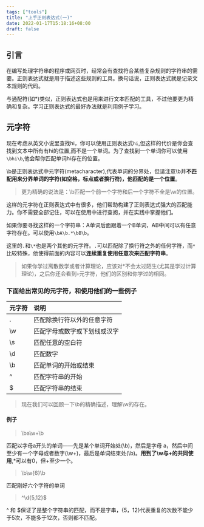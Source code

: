 ```yaml
---
tags: ["tools"]
title: "上手正则表达式(一)"
date: 2022-01-17T15:18:16+08:00
draft: false
---
```

## 引言
在编写处理字符串的程序或网页时，经常会有查找符合某些复杂规则的字符串的需要。正则表达式就是用于描述这些规则的工具。换句话说，正则表达式就是记录文本规则的代码。  

与通配符(如\*)类似，正则表达式也是用来进行文本匹配的工具，不过他要更为精确和复杂。学习正则表达式的最好办法就是利用例子学习。  
## 元字符
现在考虑从英文小说里查找hi，你可以使用正则表达式```hi```,但这样的代价是你会查找到文本中所有有hi的位置,而不是一个单词。为了查找到一个单词你可以使用```\bhi\b```,他会帮你匹配单词hi存在的位置。   

\b是正则表达式中元字符(metacharacter),代表单词的分界处，但请注意\b并**不匹配用来分界单词的字符(如空格，标点或者换行符)，他匹配的是一个位置**。  
> 更为精确的说法是：\b匹配一个前一个字符和后一个字符不全是\w的位置。  

这样的元字符在正则表达式中有很多，他们帮助构建了正则表达式强大的匹配能力。你不需要全部记住，可以在使用中进行查阅，并在实践中掌握他们。  

如果你要寻找这样的一个字符串：A单词后面跟着一个B单词，AB中间可以有任意字符存在。可以使用```\bA\b.*\bB\b```。  

这里的```.```和```\*```也是两个其他的元字符。```.```可以匹配除了换行符之外的任何字符，而```*```比较特殊，他使得前面的内容可以**连续重复使用任意次来匹配字符串**。  

> 如果你学过离散数学或者计算理论，应该对*不会太过陌生(尤其是学过计算理论)，之后你还会看到```+```元字符，他们的区别和你学过的相同。

### 下面给出常见的元字符，和使用他们的一些例子
| 元字符 | 说明 |
| :--- | :--- |
|. |匹配除换行符以外的任意字符 |
|\w |匹配字母或数字或下划线或汉字 |
|\s |匹配任意的空白符|
|\d |匹配数字|
|\b |匹配单词的开始或结束|
|^ |匹配字符串的开始|
|$ |匹配字符串的结束|

> 现在我们可以回顾一下\b的精确描述，理解\w的存在。

#### 例子

> \ba\w+\b   

匹配以字母a开头的单词——先是某个单词开始处(\b)，然后是字母 a，然后中间至少有一个字母或者数字(\w+)，最后是单词结束处(\b)。**用到了\w与\+的共同使用**,\*可以有0，但+至少一个。
> \b\w{6}\b    

匹配刚好六个字符的单词   

> ^\d{5,12}$  

^ 和 $保证了是整个字符串的匹配，而不是字串，{5，12}代表重复的次数不能少于5次，不能多于12次，否则都不匹配。  


